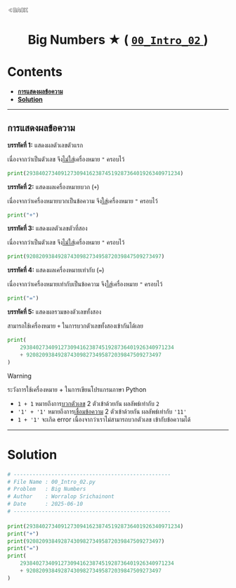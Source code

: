 <p align="left">
  <a href="../README.md">
    <img src="../../Z99-OTHERS/00-common/00-back.png" style="width:10%">
  </a>
</p>

<div align="center">
  <h1>
    Big Numbers ★ (
      <a href="https://drive.google.com/file/d/1vtbq_l332JlyAFtOA6CoLtK9NF8jb1Ln/view?usp=drive_link">
        <code>00_Intro_02</code>
      </a>
    )
  </h1>
</div>

# Contents

-   [**การแสดงผลข้อความ**](#การแสดงผลข้อความ)
-   [**Solution**](#solution)

---

## การแสดงผลข้อความ

**บรรทัดที่ 1:** แสดงผลตัวเลขตัวแรก

เนื่องจากว่าเป็นตัวเลข จึง<ins>ไม่ใส่</ins>เครื่องหมาย `"` ครอบไว้

```python
print(2938402734091273094162387451928736401926340971234)
```

**บรรทัดที่ 2:** แสดงผลเครื่องหมายบวก (`+`)

เนื่องจากว่าเครื่องหมายบวกเป็นข้อความ จึง<ins>ใส่</ins>เครื่องหมาย `"` ครอบไว้

```python
print("+")
```

**บรรทัดที่ 3:** แสดงผลตัวเลขตัวที่สอง

เนื่องจากว่าเป็นตัวเลข จึง<ins>ไม่ใส่</ins>เครื่องหมาย `"` ครอบไว้

```python
print(9208209384928743098273495872039847509273497)
```

**บรรทัดที่ 4:** แสดงผลเครื่องหมายเท่ากับ (`=`)

เนื่องจากว่าเครื่องหมายเท่ากับเป็นข้อความ จึง<ins>ใส่</ins>เครื่องหมาย `"`
ครอบไว้

```python
print("=")
```

**บรรทัดที่ 5:** แสดงผลรวมของตัวเลขทั้งสอง

สามารถใช้เครื่องหมาย `+` ในการบวกตัวเลขทั้งสองเข้ากันได้เลย

```python
print(
    2938402734091273094162387451928736401926340971234
    + 9208209384928743098273495872039847509273497
)
```

> [!WARNING]
>
> ระวังการใช้เครื่องหมาย + ในการเขียนโปรแกรมภาษา Python
>
> -   `1 + 1` หมายถึงการ<ins>บวกตัวเลข</ins> 2 ตัวเข้าด้วยกัน ผลลัพธ์เท่ากับ `2`
> -   `'1' + '1'` หมายถึงการ<ins>เชื่อมข้อความ</ins> 2 ตัวเข้าด้วยกัน
>     ผลลัพธ์เท่ากับ `'11'`
> -   `1 + '1'` จะเกิด error เนื่องจากว่าเราไม่สามารถบวกตัวเลข เข้ากับข้อความได้

---

# Solution

```python
# --------------------------------------------------
# File Name : 00_Intro_02.py
# Problem   : Big Numbers
# Author    : Worralop Srichainont
# Date      : 2025-06-10
# --------------------------------------------------

print(2938402734091273094162387451928736401926340971234)
print("+")
print(9208209384928743098273495872039847509273497)
print("=")
print(
    2938402734091273094162387451928736401926340971234
    + 9208209384928743098273495872039847509273497
)
```
